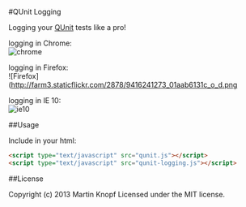#QUnit Logging

Logging your [QUnit](http://qunitjs.com/) tests like a pro!

logging in Chrome:  
![chrome](http://farm8.staticflickr.com/7292/9419006676_1d348f4171_o_d.png)

logging in Firefox:  
![Firefox](http://farm3.staticflickr.com/2878/9416241273_01aab6131c_o_d.png

logging in IE 10:  
![ie10](http://farm4.staticflickr.com/3818/9419006652_3435e17fbf_o_d.png)

##Usage

Include in your html:
```html
<script type="text/javascript" src="qunit.js"></script>
<script type="text/javascript" src="qunit-logging.js"></script>
```

##License

Copyright (c) 2013 Martin Knopf Licensed under the MIT license.
